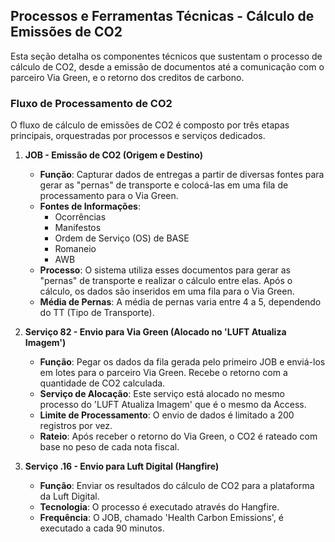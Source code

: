 ## Processos e Ferramentas Técnicas - Cálculo de Emissões de CO2

Esta seção detalha os componentes técnicos que sustentam o processo de cálculo de CO2, desde a emissão de documentos até a comunicação com o parceiro Via Green, e o retorno dos creditos de carbono.

### Fluxo de Processamento de CO2

O fluxo de cálculo de emissões de CO2 é composto por três etapas principais, orquestradas por processos e serviços dedicados.

1.  **JOB - Emissão de CO2 (Origem e Destino)**
    * **Função**: Capturar dados de entregas a partir de diversas fontes para gerar as "pernas" de transporte e colocá-las em uma fila de processamento para o Via Green.
    * **Fontes de Informações**:
        * Ocorrências
        * Manifestos
        * Ordem de Serviço (OS) de BASE
        * Romaneio
        * AWB
    * **Processo**: O sistema utiliza esses documentos para gerar as "pernas" de transporte e realizar o cálculo entre elas. Após o cálculo, os dados são inseridos em uma fila para o Via Green.
    * **Média de Pernas**: A média de pernas varia entre 4 a 5, dependendo do TT (Tipo de Transporte).

2.  **Serviço 82 - Envio para Via Green (Alocado no 'LUFT Atualiza Imagem')**
    * **Função**: Pegar os dados da fila gerada pelo primeiro JOB e enviá-los em lotes para o parceiro Via Green. Recebe o retorno com a quantidade de CO2 calculada.
    * **Serviço de Alocação**: Este serviço está alocado no mesmo processo do 'LUFT Atualiza Imagem' que é o mesmo da Access.
    * **Limite de Processamento**: O envio de dados é limitado a 200 registros por vez.
    * **Rateio**: Após receber o retorno do Via Green, o CO2 é rateado com base no peso de cada nota fiscal.

3.  **Serviço .16 - Envio para Luft Digital (Hangfire)**
    * **Função**: Enviar os resultados do cálculo de CO2 para a plataforma da Luft Digital.
    * **Tecnologia**: O processo é executado através do Hangfire.
    * **Frequência**: O JOB, chamado 'Health Carbon Emissions', é executado a cada 90 minutos.